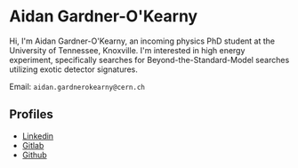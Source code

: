 # Aidan Gardner-O'Kearny


Hi, I'm Aidan Gardner-O'Kearny, an incoming physics PhD student at the University of Tennessee, Knoxville. I'm interested in high energy experiment, specifically searches for Beyond-the-Standard-Model searches utilizing exotic detector signatures.


Email: `aidan.gardnerokearny@cern.ch`

## Profiles
- [Linkedin](htps://www.linkedin.com/in/aidangardnerokearny/)
- [Gitlab](https://gitlab.cern.ch/agardner)
- [Github](https://github.com/aidangardnerokearny)
